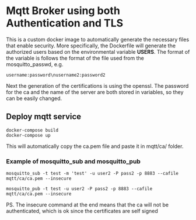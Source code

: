 # Mqtt Broker using both Authentication and TLS

This is a custom docker image to automatically generate the necessary files that enable security.
More specifically, the Dockerfile will generate the authorized users based on the environmental
variable **USERS**. The format of the variable is follows the format of the file used from the 
mosquitto_passwd, e.g.
```
username:password\nusername2:password2
```
Next the generation of the certifications is using the openssl. The password for the ca and the name
of the server are both stored in variables, so they can be easily changed.

## Deploy mqtt service
```
docker-compose build
docker-compose up
```

This will automatically copy the ca.pem file and paste it in mqtt/ca/ folder.

### Example of mosquitto_sub and mosquitto_pub
```
mosquitto_sub -t test -m 'test' -u user2 -P pass2 -p 8883 --cafile mqtt/ca/ca.pem --insecure
```
```
mosquitto_pub -t test -u user2 -P pass2 -p 8883 --cafile mqtt/ca/ca.pem --insecure
```

PS. The insecure command at the end means that the ca will not be authenticated, which is ok since 
the certificates are self signed